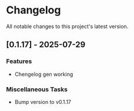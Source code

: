 # Changelog
All notable changes to this project's latest version.

## [0.1.17] - 2025-07-29

### Features

- Chengelog gen working

### Miscellaneous Tasks

- Bump version to v0.1.17

<!-- generated by git-cliff -->
